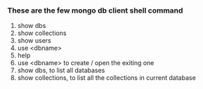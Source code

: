 ### These are the few mongo db client shell command

1. show dbs
2. show collections
3. show users
4. use &lt;dbname&gt;
5. help
6. use &lt;dbname&gt; to create \/ open the exiting one
7. show dbs, to list all databases
8. show collections, to list all the collections in current database


